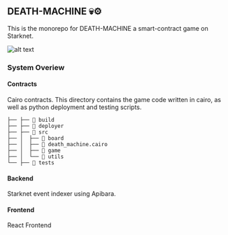  ##       
 ##       DEATH-MACHINE 💀⚙️

 This is the monorepo for DEATH-MACHINE a smart-contract game on Starknet.  

![alt text]("./frontend/public/2023-02-03_02-03.png")
### System Overiew 

#### Contracts

Cairo contracts.  This directory contains the game code written in cairo, as well as python deployment and testing scripts.  

```
├── ├──  build
├── ├──  deployer
├── ├──  src
├── │  ├──  board
├── │  ├──  death_machine.cairo
├── │  ├──  game
├── │  └──  utils
└── ├──  tests
```

#### Backend

Starknet event indexer using Apibara.

#### Frontend

React Frontend
